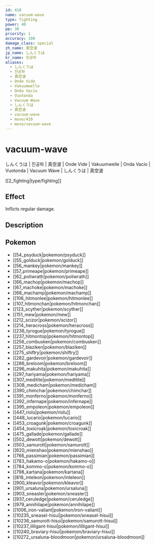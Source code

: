 ```yaml
---
id: 410
name: vacuum-wave
type: fighting
power: 40
pp: 30
priority: 1
accuracy: 100
damage_class: special
zh_name: 真空波
jp_name: しんくうは
kr_name: 진공파
aliases:
  - しんくうは
  - 진공파
  - 真空波
  - Onde Vide
  - Vakuumwelle
  - Onda Vacío
  - Vuotonda
  - Vacuum Wave
  - しんくうは
  - 真空波
  - vacuum-wave
  - move/410
  - move/vacuum-wave
---
```

# vacuum-wave
    
しんくうは | 진공파 | 真空波 | Onde Vide | Vakuumwelle | Onda Vacío | Vuotonda | Vacuum Wave | しんくうは | 真空波

[[2_fighting|type/fighting]]

## Effect

Inflicts regular damage.

## Description



## Pokemon

- [[54_psyduck|pokemon/psyduck]]
- [[55_golduck|pokemon/golduck]]
- [[56_mankey|pokemon/mankey]]
- [[57_primeape|pokemon/primeape]]
- [[62_poliwrath|pokemon/poliwrath]]
- [[66_machop|pokemon/machop]]
- [[67_machoke|pokemon/machoke]]
- [[68_machamp|pokemon/machamp]]
- [[106_hitmonlee|pokemon/hitmonlee]]
- [[107_hitmonchan|pokemon/hitmonchan]]
- [[123_scyther|pokemon/scyther]]
- [[151_mew|pokemon/mew]]
- [[212_scizor|pokemon/scizor]]
- [[214_heracross|pokemon/heracross]]
- [[236_tyrogue|pokemon/tyrogue]]
- [[237_hitmontop|pokemon/hitmontop]]
- [[256_combusken|pokemon/combusken]]
- [[257_blaziken|pokemon/blaziken]]
- [[275_shiftry|pokemon/shiftry]]
- [[282_gardevoir|pokemon/gardevoir]]
- [[286_breloom|pokemon/breloom]]
- [[296_makuhita|pokemon/makuhita]]
- [[297_hariyama|pokemon/hariyama]]
- [[307_meditite|pokemon/meditite]]
- [[308_medicham|pokemon/medicham]]
- [[390_chimchar|pokemon/chimchar]]
- [[391_monferno|pokemon/monferno]]
- [[392_infernape|pokemon/infernape]]
- [[395_empoleon|pokemon/empoleon]]
- [[447_riolu|pokemon/riolu]]
- [[448_lucario|pokemon/lucario]]
- [[453_croagunk|pokemon/croagunk]]
- [[454_toxicroak|pokemon/toxicroak]]
- [[475_gallade|pokemon/gallade]]
- [[502_dewott|pokemon/dewott]]
- [[503_samurott|pokemon/samurott]]
- [[620_mienshao|pokemon/mienshao]]
- [[766_passimian|pokemon/passimian]]
- [[783_hakamo-o|pokemon/hakamo-o]]
- [[784_kommo-o|pokemon/kommo-o]]
- [[798_kartana|pokemon/kartana]]
- [[818_inteleon|pokemon/inteleon]]
- [[900_kleavor|pokemon/kleavor]]
- [[901_ursaluna|pokemon/ursaluna]]
- [[903_sneasler|pokemon/sneasler]]
- [[937_ceruledge|pokemon/ceruledge]]
- [[979_annihilape|pokemon/annihilape]]
- [[1006_iron-valiant|pokemon/iron-valiant]]
- [[10235_sneasel-hisui|pokemon/sneasel-hisui]]
- [[10236_samurott-hisui|pokemon/samurott-hisui]]
- [[10237_lilligant-hisui|pokemon/lilligant-hisui]]
- [[10240_braviary-hisui|pokemon/braviary-hisui]]
- [[10272_ursaluna-bloodmoon|pokemon/ursaluna-bloodmoon]]

